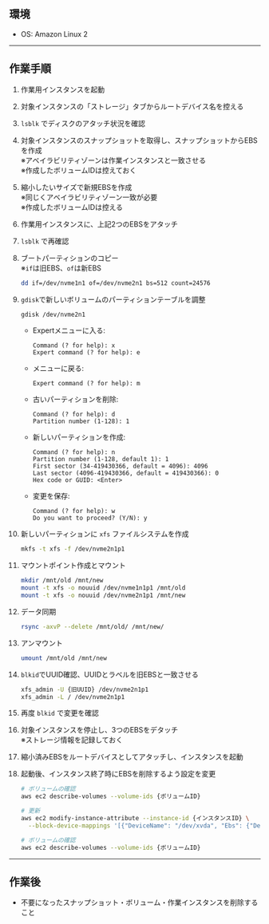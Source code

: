 ## 環境

- OS: Amazon Linux 2

---

## 作業手順

1. 作業用インスタンスを起動
2. 対象インスタンスの「ストレージ」タブからルートデバイス名を控える  
3. `lsblk` でディスクのアタッチ状況を確認
4. 対象インスタンスのスナップショットを取得し、スナップショットからEBSを作成  
   ※アベイラビリティゾーンは作業インスタンスと一致させる  
   ※作成したボリュームIDは控えておく
5. 縮小したいサイズで新規EBSを作成  
   ※同じくアベイラビリティゾーン一致が必要  
   ※作成したボリュームIDは控える
6. 作業用インスタンスに、上記2つのEBSをアタッチ
7. `lsblk` で再確認
8. ブートパーティションのコピー  
   ※`if`は旧EBS、`of`は新EBS

   ```bash
   dd if=/dev/nvme1n1 of=/dev/nvme2n1 bs=512 count=24576
   ```

9. `gdisk`で新しいボリュームのパーティションテーブルを調整

   ```bash
   gdisk /dev/nvme2n1
   ```

   - Expertメニューに入る:
     ```text
     Command (? for help): x
     Expert command (? for help): e
     ```
   - メニューに戻る:
     ```text
     Expert command (? for help): m
     ```
   - 古いパーティションを削除:
     ```text
     Command (? for help): d
     Partition number (1-128): 1
     ```
   - 新しいパーティションを作成:
     ```text
     Command (? for help): n
     Partition number (1-128, default 1): 1
     First sector (34-419430366, default = 4096): 4096
     Last sector (4096-419430366, default = 419430366): 0
     Hex code or GUID: <Enter>
     ```
   - 変更を保存:
     ```text
     Command (? for help): w
     Do you want to proceed? (Y/N): y
     ```

10. 新しいパーティションに `xfs` ファイルシステムを作成

    ```bash
    mkfs -t xfs -f /dev/nvme2n1p1
    ```

11. マウントポイント作成とマウント

    ```bash
    mkdir /mnt/old /mnt/new
    mount -t xfs -o nouuid /dev/nvme1n1p1 /mnt/old
    mount -t xfs -o nouuid /dev/nvme2n1p1 /mnt/new
    ```

12. データ同期

    ```bash
    rsync -axvP --delete /mnt/old/ /mnt/new/
    ```

13. アンマウント

    ```bash
    umount /mnt/old /mnt/new
    ```

14. `blkid`でUUID確認、UUIDとラベルを旧EBSと一致させる

    ```bash
    xfs_admin -U {旧UUID} /dev/nvme2n1p1
    xfs_admin -L / /dev/nvme2n1p1
    ```

15. 再度 `blkid` で変更を確認

16. 対象インスタンスを停止し、3つのEBSをデタッチ  
    ※ストレージ情報を記録しておく

17. 縮小済みEBSをルートデバイスとしてアタッチし、インスタンスを起動

18. 起動後、インスタンス終了時にEBSを削除するよう設定を変更

    ```bash
    # ボリュームの確認
    aws ec2 describe-volumes --volume-ids {ボリュームID}

    # 更新
    aws ec2 modify-instance-attribute --instance-id {インスタンスID} \
      --block-device-mappings '[{"DeviceName": "/dev/xvda", "Ebs": {"DeleteOnTermination": true}}]'

    # ボリュームの確認
    aws ec2 describe-volumes --volume-ids {ボリュームID}
    ```

---

## 作業後

- 不要になったスナップショット・ボリューム・作業インスタンスを削除すること
